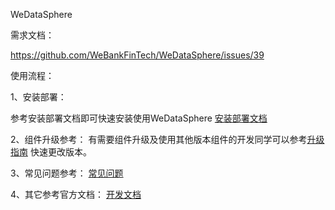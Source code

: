 WeDataSphere 

需求文档：

https://github.com/WeBankFinTech/WeDataSphere/issues/39

使用流程：

1、安装部署：

参考安装部署文档即可快速安装使用WeDataSphere
[安装部署文档](https://github.com/MrZsy/WeDataSphere/blob/master/docs/dockers/cdh6.3.2/%E5%AE%89%E8%A3%85%E9%83%A8%E7%BD%B2%E6%96%87%E6%A1%A3.md)

2、组件升级参考：
有需要组件升级及使用其他版本组件的开发同学可以参考[升级指南](https://github.com/MrZsy/WeDataSphere/blob/master/docs/dockers/cdh6.3.2/%E5%8D%87%E7%BA%A7%E6%8C%87%E5%8D%97.md) 快速更改版本。      


3、常见问题参考：
[常见问题](https://github.com/MrZsy/WeDataSphere/blob/master/docs/dockers/cdh6.3.2/%E5%B8%B8%E8%A7%81%E9%97%AE%E9%A2%98.md)


4、其它参考官方文档：
[开发文档](https://github.com/WeBankFinTech/DataSphereStudio-Doc/tree/main/zh_CN/%E5%BC%80%E5%8F%91%E6%96%87%E6%A1%A3)